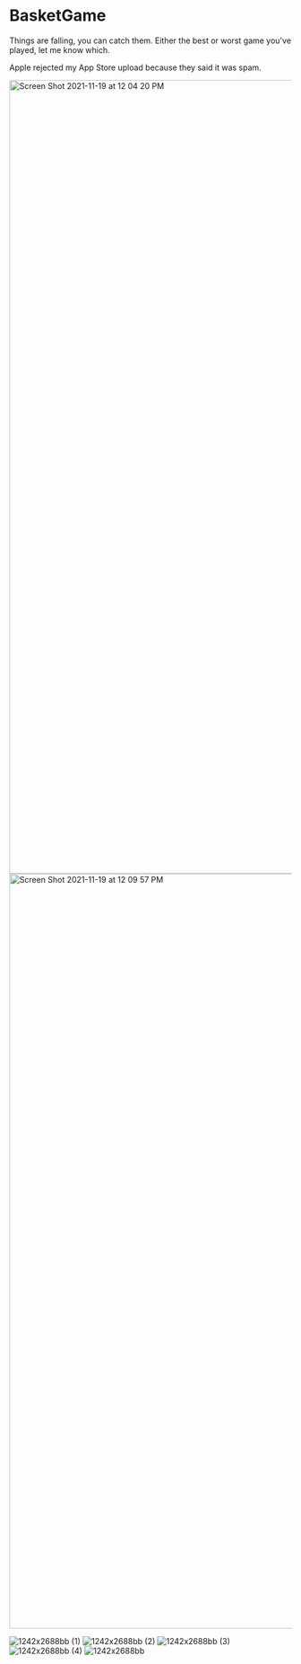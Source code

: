 # BasketGame

Things are falling, you can catch them. 
Either the best or worst game you've played, let me know which.

Apple rejected my App Store upload because they said it was spam.

<img width="1414" alt="Screen Shot 2021-11-19 at 12 04 20 PM" src="https://user-images.githubusercontent.com/31711053/142685025-3697df4f-9c60-4a14-aa01-03dfb181b00e.png">

<img width="1345" alt="Screen Shot 2021-11-19 at 12 09 57 PM" src="https://user-images.githubusercontent.com/31711053/142685564-4f935b67-41a5-4156-97a3-b5b4041ab680.png">


![1242x2688bb (1)](https://user-images.githubusercontent.com/31711053/142685006-1189a445-125a-41a9-80ce-34069a6004e3.png)
![1242x2688bb (2)](https://user-images.githubusercontent.com/31711053/142685011-9bb8b37b-25b7-40dc-ab6f-3ecb042e5011.png)
![1242x2688bb (3)](https://user-images.githubusercontent.com/31711053/142685016-e36834f9-5364-4066-bf3f-a438d0eb6975.png)
![1242x2688bb (4)](https://user-images.githubusercontent.com/31711053/142685021-db92e690-fa31-4b46-8df2-b415053a20cc.png)
![1242x2688bb](https://user-images.githubusercontent.com/31711053/142685023-66efcc64-a8ce-460d-a35c-440169ac889b.png)
